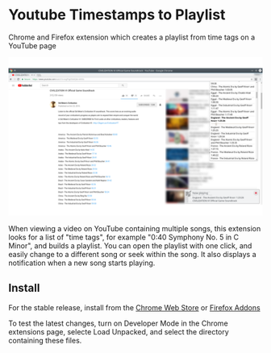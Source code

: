 # Youtube Timestamps to Playlist

Chrome and Firefox extension which creates a playlist from time tags on a YouTube page

![screenshot](screenshot.png)

When viewing a video on YouTube containing multiple songs, this extension looks
for a list of "time tags", for example "0:40 Symphony No. 5 in C Minor",
and builds a playlist. You can open the playlist with one click, and easily
change to a different song or seek within the song. It also displays a
notification when a new song starts playing.

## Install

For the stable release, install from the [Chrome Web Store](https://chrome.google.com/webstore/detail/youtube-timestamps-to-pla/jmjgdfollcmomdjljhjkcenehcgbiogm)
or [Firefox Addons](https://addons.mozilla.org/en-US/firefox/addon/youtube-timestamps-to-playlist/)

To test the latest changes, turn on Developer Mode in the Chrome extensions page,
selecte Load Unpacked, and select the directory containing these files.
